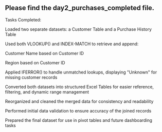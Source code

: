 ## Please find the day2_purchases_completed file.


Tasks Completed:

Loaded two separate datasets: a Customer Table and a Purchase History Table

Used both VLOOKUP() and INDEX-MATCH to retrieve and append:

Customer Name based on Customer ID

Region based on Customer ID

Applied IFERROR() to handle unmatched lookups, displaying "Unknown" for missing customer records

Converted both datasets into structured Excel Tables for easier reference, filtering, and dynamic range management

Reorganized and cleaned the merged data for consistency and readability

Performed initial data validation to ensure accuracy of the joined records

Prepared the final dataset for use in pivot tables and future dashboarding tasks
